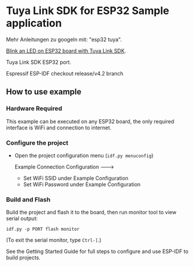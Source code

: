 # Tuya Link SDK for ESP32 Sample application

Mehr Anleitungen zu googeln mit: "esp32 tuya". 

[Blink an LED on ESP32 board with Tuya Link SDK](https://www.cnx-software.com/2021/12/13/blink-an-led-on-esp32-board-with-tuya-link-sdk/). 



Tuya Link SDK ESP32 port.

Espressif ESP-IDF checkout release/v4.2 branch

## How to use example

### Hardware Required

This example can be executed on any ESP32 board, the only required interface is WiFi and connection to internet.

### Configure the project

* Open the project configuration menu (`idf.py menuconfig`)
  
    Example Connection Configuration  --->
    * Set WiFi SSID under Example Configuration
    * Set WiFi Password under Example Configuration


### Build and Flash

Build the project and flash it to the board, then run monitor tool to view serial output:

```
idf.py -p PORT flash monitor
```

(To exit the serial monitor, type ``Ctrl-]``.)

See the Getting Started Guide for full steps to configure and use ESP-IDF to build projects.
